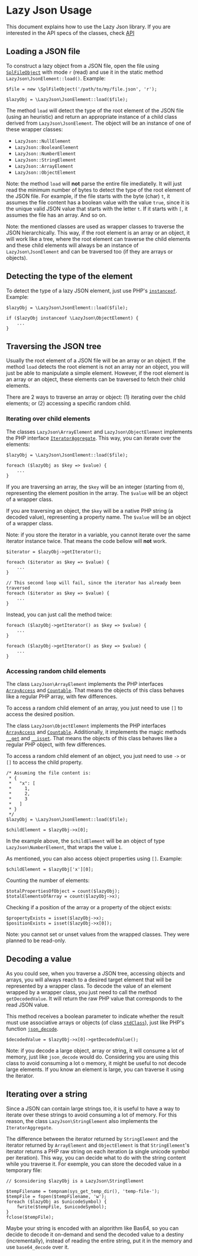 # Lazy Json Usage

This document explains how to use the Lazy Json library.
If you are interested in the API specs of the classes, check [API](API.md)

## Loading a JSON file

To construct a lazy object from a JSON file, open the file using [`SplFileObject`](https://www.php.net/SplFileObject) with mode `r` (read) and use it in the static method `LazyJson\JsonElement::load()`. Example:

```
$file = new \SplFileObject('/path/to/my/file.json', 'r');

$lazyObj = \LazyJson\JsonElement::load($file);
```

The method `load` will detect the type of the root element of the JSON file (using an heuristic) and return an appropriate instance of a child class derived from `LazyJson\JsonElement`. The object will be an instance of one of these wrapper classes:

* `LazyJson::NullElement`
* `LazyJson::BooleanElement`
* `LazyJson::NumberElement`
* `LazyJson::StringElement`
* `LazyJson::ArrayElement`
* `LazyJson::ObjectElement`

Note: the method `load` will **not** parse the entire file imediatelly. It will just read the minimum number of bytes to detect the type of the root element of the JSON file. For example, if the file starts with the byte (char) `t`, it assumes the file content has a boolean value with the value `true`, since it is the unique valid JSON value that starts with the letter `t`. If it starts with `[`, it assumes the file has an array. And so on.

Note: the mentioned classes are used as wrapper classes to traverse the JSON hierarchically. This way, if the root element is an array or an object, it will work like a tree, where the root element can traverse the child elements and these child elements will always be an instance of `LazyJson\JsonElement` and can be traversed too (if they are arrays or objects).

## Detecting the type of the element

To detect the type of a lazy JSON element, just use PHP's [`instanceof`](https://www.php.net/instanceof). Example:

```
$lazyObj = \LazyJson\JsonElement::load($file);

if ($lazyObj instanceof \LazyJson\ObjectElement) {
    ...
}
```

## Traversing the JSON tree

Usually the root element of a JSON file will be an array or an object. If the method `load` detects the root element is not an array nor an object, you will just be able to manipulate a simple element. However, if the root element is an array or an object, these elements can be traversed to fetch their child elements.

There are 2 ways to traverse an array or object: (1) iterating over the child elements; or (2) accessing a specific random child.

### Iterating over child elements

The classes `LazyJson\ArrayElement` and `LazyJson\ObjectElement` implements the PHP interface [`IteratorAggregate`](https://www.php.net/IteratorAggregate). This way, you can iterate over the elements:

```
$lazyObj = \LazyJson\JsonElement::load($file);

foreach ($lazyObj as $key => $value) {
    ...
}
```

If you are traversing an array, the `$key` will be an integer (starting from `0`), representing the element position in the array. The `$value` will be an object of a wrapper class.

If you are traversing an object, the `$key` will be a native PHP string (a decoded value), representing a property name. The `$value` will be an object of a wrapper class.

Note: if you store the iterator in a variable, you cannot iterate over the same iterator instance twice. That means the code bellow will **not** work.

```
$iterator = $lazyObj->getIterator();

foreach ($iterator as $key => $value) {
    ...
}

// This second loop will fail, since the iterator has already been traversed
foreach ($iterator as $key => $value) {
    ...
}
```

Instead, you can just call the method twice:

```
foreach ($lazyObj->getIterator() as $key => $value) {
    ...
}

foreach ($lazyObj->getIterator() as $key => $value) {
    ...
}
```

### Accessing random child elements

The class `LazyJson\ArrayElement` implements the PHP interfaces [`ArrayAccess`](https://www.php.net/ArrayAccess) and [`Countable`](https://www.php.net/ArrayAccess). That means the objects of this class behaves like a regular PHP array, with few differences.

To access a random child element of an array, you just need to use `[]` to access the desired position.

The class `LazyJson\ObjectElement` implements the PHP interfaces [`ArrayAccess`](https://www.php.net/ArrayAccess) and [`Countable`](https://www.php.net/ArrayAccess). Additionally, it implements the magic methods [`__get`](https://www.php.net/manual/en/language.oop5.overloading.php#object.get) and [`__isset`](https://www.php.net/manual/en/language.oop5.overloading.php#object.isset). That means the objects of this class behaves like a regular PHP object, with few differences.

To access a random child element of an object, you just need to use `->` or `[]` to access the child property.

```
/* Assuming the file content is:
 * {
 *   "x": [
 *     1,
 *     2,
 *     3
 *   ]
 * }
 */
$lazyObj = \LazyJson\JsonElement::load($file);

$childElement = $lazyObj->x[0];
```

In the example above, the `$childElement` will be an object of type `LazyJson\NumberElement`, that wraps the value `1`.

As mentioned, you can also access object properties using `[]`. Example:
```
$childElement = $lazyObj['x'][0];
```

Counting the number of elements:

```
$totalPropertiesOfObject = count($lazyObj);
$totalElementsOfArray = count($lazyObj->x);
```

Checking if a position of the array or a property of the object exists:

```
$propertyExists = isset($lazyObj->x);
$positionExists = isset($lazyObj->x[0]);
```

Note: you cannot set or unset values from the wrapped classes. They were planned to be read-only.

## Decoding a value

As you could see, when you traverse a JSON tree, accessing objects and arrays, you will always reach to a desired target element that will be represented by a wrapper class. To decode the value of an element wrapped by a wrapper class, you just need to call the method `getDecodedValue`. It will return the raw PHP value that corresponds to the read JSON value.

This method receives a boolean parameter to indicate whether the result must use associative arrays or objects (of class [`stdClass`](https://www.php.net/stdClass)), just like PHP's function [`json_decode`](https://www.php.net/json_decode).

```
$decodedValue = $lazyObj->x[0]->getDecodedValue();
```

Note: if you decode a large object, array or string, it will consume a lot of memory, just like `json_decode` would do. Considering you are using this class to avoid consuming a lot o memory, it might be useful to not decode large elements. If you know an element is large, you can traverse it using the iterator.

## Iterating over a string

Since a JSON can contain large strings too, it is useful to have a way to iterate over these strings to avoid consuming a lot of memory. For this reason, the class `LazyJson\StringElement` also implements the `IteratorAggregate`.

The difference between the iterator returned by `StringElement` and the iterator returned by `ArrayElement` and `ObjectElement` is that `StringElement`'s iterator returns a PHP raw string on each iteration (a single unicode symbol per iteration). This way, you can decide what to do with the string content while you traverse it. For exemple, you can store the decoded value in a temporary file:

```
// $considering $lazyObj is a LazyJson\StringElement

$tempFilename = tempnam(sys_get_temp_dir(), 'temp-file-');
$tempFile = fopen($tempFilename, 'w');
foreach ($lazyObj as $unicodeSymbol) {
    fwrite($tempFile, $unicodeSymbol);
}
fclose($tempFile);
```

Maybe your string is encoded with an algorithm like Bas64, so you can decide to decode it on-demand and send the decoded value to a destiny (incrementally), instead of reading the entire string, put it in the memory and use `base64_decode` over it.
